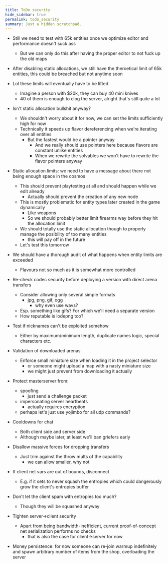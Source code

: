 ```yaml
---
title: ToDo security
hide_sidebar: true
permalink: todo_security
summary: Just a hidden scratchpad.
---
```


- Still we need to test with 65k entities once we optimize editor and performance doesn't suck ass
	- But we can only do this after having the proper editor to not fuck up the old maps

- After disabling static allocations, we still have the theroetical limit of 65k entities, this could be breached but not anytime soon

- Lol these limits will eventually have to be lifted
	- Imagine a person with $20k, they can buy 40 mini knives
	- 40 of them is enough to clog the server, alright that's still quite a lot

- Isn't static allocation bullshit anyway?
	- We shouldn't worry about it for now, we can set the limits sufficiently high for now
	- Technically it speeds up flavor dereferencing when we're iterating over all entities
		- But the fastest would be a pointer anyway
			- And we really should use pointers here because flavors are constant unlike entities
			- When we rewrite the solvables we won't have to rewrite the flavor pointers anyway 

- Static allocation limits: we need to have a message about there not being enough space in the cosmos
	- This should prevent playtesting at all and should happen while we edit already
		- Actually should prevent the creation of any new node
	- This is mostly problematic for entity types later created in the game dynamically
		- Like weapons
		- So we should probably better limit firearms way before they hit the allocation limit
	- We should totally use the static allocation though to properly manage the posibility of too many entities
		- this will pay off in the future
	- Let's test this tomorrow
- We should have a thorough audit of what happens when entity limits are exceeded
	- Flavours not so much as it is somewhat more controlled

- Re-check codec security before deploying a version with direct arena transfers
	- Consider allowing only several simple formats
		- jpg, png, gif, ogg
			- why even use wavs?
	- Esp. something like gifs? For which we'll need a separate version
	- How reputable is lodepng too?

- Test if nicknames can't be exploited somehow
	- Either by maximum/minimum length, duplicate names logic, special characters etc.

- Validation of downloaded arenas
	- Enforce small miniature size when loading it in the project selector
		- or someone might upload a map with a nasty miniature size
		- we might just prevent from downloading it actually

- Protect masterserver from:
	- spoofing
		- just send a challenge packet
	- impersonating server heartbeats
		- actually requires encryption
	- perhaps let's just use yojimbo for all udp commands?

- Cooldowns for chat
	- Both client side and server side
	- Although maybe later, at least we'll ban griefers early

- Disallow massive forces for dropping transfers
	- Just trim against the throw mults of the capability
		- we can allow smaller, why not 

- If client net vars are out of bounds, disconnect
	- E.g. if it sets to never squash the entropies which could dangerously grow the client's entropies buffer

- Don't let the client spam with entropies too much?
	- Though they will be squashed anyway

- Tighten server->client security
	- Apart from being bandwidth-inefficient, current proof-of-concept net serialization performs no checks
		- that is also the case for client->server for now 

- Money persistence: for now someone can re-join warmup indefinitely and spawn arbitrary number of items from the shop,
overloading the server

